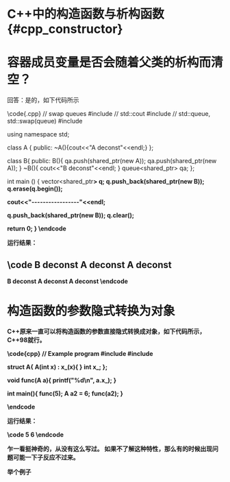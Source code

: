 C++中的构造函数与析构函数{#cpp_constructor}
======================================


# 容器成员变量是否会随着父类的析构而清空？

回答：是的，如下代码所示

\code{.cpp}
// swap queues
#include <iostream>       // std::cout
#include <queue>          // std::queue, std::swap(queue)
#include <memory>

using namespace std;

class A {
    public:
    ~A(){cout<<"A deconst"<<endl;}
};

class B{
public:
    B(){
        qa.push(shared_ptr<A>(new A));
        qa.push(shared_ptr<A>(new A));
    }
    ~B(){ cout<<"B deconst"<<endl; }
    queue<shared_ptr<A>> qa;
};

int main ()
{
  vector<shared_ptr<B>> q;
  q.push_back(shared_ptr<B>(new B));
  q.erase(q.begin());
  
  cout<<"-----------------"<<endl;
  
  q.push_back(shared_ptr<B>(new B));
  q.clear();

  return 0;
}
\endcode

运行结果：

\code
B deconst
A deconst
A deconst
-----------------
B deconst
A deconst
A deconst
\endcode

# 构造函数的参数隐式转换为对象

C++原来一直可以将构造函数的参数直接隐式转换成对象，如下代码所示，C++98就行。

\code{cpp}
// Example program
#include <iostream>
#include <string>

struct A{
    A(int x) : x_(x){ }
    int x_;
};

void func(A a){
    printf("%d\n", a.x_);
}

int main(){
    func(5);
    A a2 = 6;
    func(a2);
}

\endcode

运行结果：

\code
5
6
\endcode

乍一看挺神奇的，从没有这么写过。
如果不了解这种特性，那么有的时候出现问题可能一下子反应不过来。

举个例子